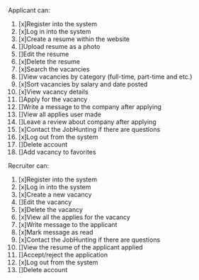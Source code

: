 Applicant can:
1. [x]Register into the system 
2. [x]Log in into the system
3. [x]Create a resume within the website 
4. []Upload resume as a photo 
5. []Edit the resume 
6. [x]Delete the resume 
7. [x]Search the vacancies 
8. []View vacancies by category (full-time, part-time and etc.)
9. [x]Sort vacancies by salary and date posted
10. [x]View vacancy details 
11. []Apply for the vacancy 
12. []Write a message to the company after applying
13. []View all applies user made 
14. []Leave a review about company after applying 
15. [х]Contact the JobHunting if there are questions 
16. [x]Log out from the system 
17. []Delete account
18. []Add vacancy to favorites 


Recruiter can: 
1. [x]Register into the system 
2. [x]Log in into the system
3. [x]Create a new vacancy 
4. []Edit the vacancy 
5. [x]Delete the vacancy 
6. [x]View all the applies for the vacancy 
7. [x]Write message to the applicant
8. [x]Mark message as read 
9. [х]Contact the JobHunting if there are questions 
10. []View the resume of the applicant applied
11. []Accept/reject the application
12. [x]Log out from the system
13. []Delete account
